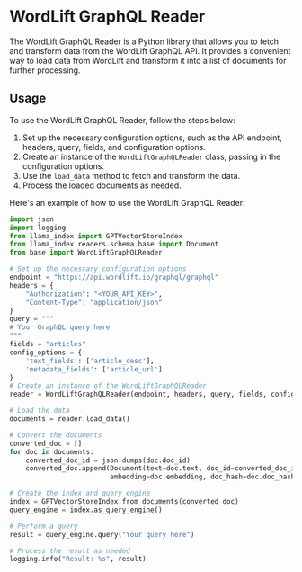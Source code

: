 # WordLift GraphQL Reader

The WordLift GraphQL Reader is a Python library that allows you to fetch and transform data from the WordLift GraphQL API. It provides a convenient way to load data from WordLift and transform it into a list of documents for further processing.

## Usage
To use the WordLift GraphQL Reader, follow the steps below:

1. Set up the necessary configuration options, such as the API endpoint, headers, query, fields, and configuration options.
2. Create an instance of the `WordLiftGraphQLReader` class, passing in the configuration options.
3. Use the `load_data` method to fetch and transform the data.
4. Process the loaded documents as needed.

Here's an example of how to use the WordLift GraphQL Reader:

```python
import json
import logging
from llama_index import GPTVectorStoreIndex
from llama_index.readers.schema.base import Document
from base import WordLiftGraphQLReader

# Set up the necessary configuration options
endpoint = "https://api.wordlift.io/graphql/graphql"
headers = {
    "Authorization": "<YOUR_API_KEY>",
    "Content-Type": "application/json"
}
query = """
# Your GraphQL query here
"""
fields = "articles"
config_options = {
    'text_fields': ['article_desc'],
    'metadata_fields': ['article_url']
}
# Create an instance of the WordLiftGraphQLReader
reader = WordLiftGraphQLReader(endpoint, headers, query, fields, config_options)

# Load the data
documents = reader.load_data()

# Convert the documents
converted_doc = []
for doc in documents:
    converted_doc_id = json.dumps(doc.doc_id)
    converted_doc.append(Document(text=doc.text, doc_id=converted_doc_id,
                         embedding=doc.embedding, doc_hash=doc.doc_hash, extra_info=doc.extra_info))

# Create the index and query engine
index = GPTVectorStoreIndex.from_documents(converted_doc)
query_engine = index.as_query_engine()

# Perform a query
result = query_engine.query("Your query here")

# Process the result as needed
logging.info("Result: %s", result)

```


